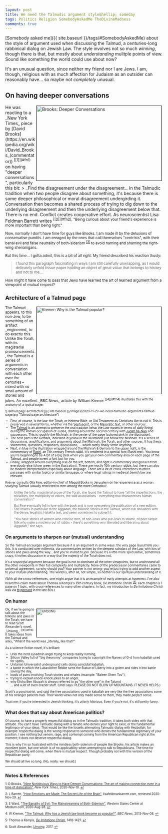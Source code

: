 ```yaml
---
layout: post
title: We need the Talmudic argument style&hellip; someday
tags: Politics Religion SomebodyAskedMe TheDivineMadness
comments: true
---
```


[Somebody asked me]({{ site.baseurl }}/tags/#SomebodyAskedMe) about the style of argument
used when discussing the Talmud, a centuries-long rabbinical dialog on Jewish Law.  The
style involves not so much _winning_, though there is that, but mostly about
_understanding_ mulitple points of view.  Sound like something the world could use about
now?  

It's an unusual question, since neither my friend nor I are Jews.  I am, though, religious with as
much affection for Judaism as an outsider can reasonably have&hellip; so maybe not _completely_
unusual.  


## On having deeper conversations  

<img src="{{ site.baseurl }}/images/2020-11-29-we-need-talmudic-arguments-brooks.jpg" width="400" height="239" alt="Brooks: Deeper Conversations" title="Brooks: Deeper Conversations" style="float: right; margin: 3px 3px 3px 3px; border: 1px solid #000000;"/>
He was reacting to a _New York Times_ piece by
[David Brooks](https://en.wikipedia.org/wiki/David_Brooks_(commentator)) <sup id="fn1a">[[1]](#fn1)</sup>
on having "deeper conversations", particularly this bit:
> _Find the disagreement under the disagreement._ In the Talmudic tradition when two people disagree about something, it's because there is some deeper philosophical or moral disagreement undergirding it. Conversation then becomes a shared process of trying to dig down to the underlying disagreement and then the underlying disagreement below that. There is no end. Conflict creates cooperative effort. As neuroscientist Lisa Feldman Barrett writes <sup id="fn2a">[[2]](#fn2), "Being curious about your friend's experience is more important than being right."  

Now, normally I don't have time for guys like Brooks.  I am made ill by the delusions of
conservative pundits.  I am enraged by the ones that call themselves "centrists", with
their banal evil and false  neutrality of both-siderism <sup id="fn3a">[[3]](#fn3)</sup> to 
avoid naming and shaming the right-wing shenanigans.  

But this time&hellip; I gotta admit, this is a bit of all right.  My friend described his
reaction thusly:
> I found this paragraph fascinating in ways I am still carefully unwrapping, as I would delicately unfold tissue paper holding an object of great value that belongs to history and not to me&hellip;  

How might it have come to pass that Jews have learned the art of learned argument from a
viewpoint of mutual respect?  


## Architecture of a Talmud page  

<img src="{{ site.baseurl }}/images/2020-11-29-we-need-talmudic-arguments-kremer.jpg" width="400" height="278" alt="Kremer: Why is the Talmud popular?" title="Kremer: Why is the Talmud popular?" style="float: right; margin: 3px 3px 3px 3px; border: 1px solid #000000;"/>
The Talmud appears, to this non-Jew, to be something of an artifact _engineered_ to do
exactly this.  Unlike the Torah, with its magisterial pronouncements, the Talmud is a
series of arguments in conversation with each other over the centuries &ndash; mixed
with no small amount of stories and jokes.  An excellent _BBC News_ article by William 
Kremer <sup id="fn4a">[[4]](#fn4) illustrates this with the anatomy of a typical page:

![Talmud page architecture]({{ site.baseurl }}/images/2020-11-29-we-need-talmudic-arguments-talmud-page.jpg "Talmud page architecture")

- First, of course, is the law: the Torah, or Hebrew Bible, or Old Testament as Christians
  like to call it.  This is preserved in several forms, whether via the 
  [Septuagint](https://en.wikipedia.org/wiki/Septuagint), or the
  [Masoretic text](https://en.wikipedia.org/wiki/Masoretic_Text), or other sources.  
- The [Talmud](https://en.wikipedia.org/wiki/Talmud) is an attempt to preserve the oral
  tradition (what the Law _means_ in terms of daily living) during the Roman occupation of
  Judea, starting around the second century with
  [Judah ha-Nasi](https://en.wikipedia.org/wiki/Judah_ha-Nasi) and successors.  This is
  roughly the Mishnah, in the center of the page (colored pink in the illustration).  
- The next part is the Gemara, indicated in yellow in the illustration just below the
  Mishnah.  It's a series of discussions, amplifications, and arguments about the Mishnah,
  the Torah, and other sources.  It has thesis statements, questions, responses,
  discussions, &hellip; which rarely finally settle anything.  
- Next, in blue in the illustration wrapped around the Mishnah &amp; Gemara to the upper
  right, is the commentary of [Rashi](https://en.wikipedia.org/wiki/Rashi), an 11th
  century French rabbi.  It's rendered in a special font (Rashi text).  You know you're
  beginning to be A Bit of a Big Deal when you get your own commentary area on each page
  of the Talmud, and people invent a font just for you.  
- Finally, wrapped around everything else on the left, bottom, and right is commentary and
  glosses from everybody else (show green in the illustration).  These are mostly 10th
  century rabbis, but there can also be modern interpretations especially about language.
  There are a lot of cross-references to other passages with similar topics or similar
  language, or where legal rulings in medieval Jewish law are relevant.  
  
Kremer consults Gila Fine, editor-in-chief of Maggid Books in Jerusalem on her experience
as a woman studying Talmud (usually restricted to men among the more Orthodox):  

> Unlike the lofty, magisterial prose of the Torah, she found the Talmud to have "all the imperfections, the trivialities, the multiplicity of voices, the wild associations - everything that characterises human conversation."  
>  
>But Fine eventually fell in love with the book and is now overseeing the publication of a new edition. She relates in particular to the Aggadah, the folkloric stories in the Talmud, which rub shoulders with the dense, legalistic Halakha text, and seem sometimes to subvert it.  
>  
>"You have stories of women who criticise men, of non-Jews who put Jews to shame, of poor simple folk who make a mockery out of rabbis - there's something very liberated and liberating about Aggadah," she says.  


## On arguments to sharpen our (mutual) understanding  

So the Talmud encourges argument because it _is_ an argument in some ways: the very page
layout tells you this.  It is conducted over millennia, via commentaries written by the
deepest scholars of the Law, with lots of stories and jokes along the way&hellip; and
you're invited to join.  Because it's a little more speculative, sometimes crazy, it
invites discussion in a way that the majesty of the Torah does not.  

It's a _respectful_ argument because the goal is not to dominate all the other viewpoints,
but to _understand_ all the other viewpoints in their full complexity and multiplicity.
None of the predecessor commentaries came to universal agreement, so why should you?  Your
partner is not _wrong_; you're just trying to _add_ another aspect to your mutual
understanding.  The world is, after all, not simple, so neither is our spiritual
understanding of it.  

(With all the cross-references, one might argue that it is an example of early attempts at
hypertext.  I've also heard this claim made about Thomas à Kempis's 15th century book, _De
Imitatione Christi_ <sup id="fn5a">[[5]](#fn5)</sup>: each chapter is 1 page on 1 topic,
with cross-references to many other chapters.  In fact, my introduction to _De Imitatione
Christi_ was via [Hypercard](https://en.wikipedia.org/wiki/HyperCard) in the late 80s.)  


## On humor  

<img src="{{ site.baseurl }}/images/2020-11-29-we-need-talmudic-arguments-unsong.jpg" width="400" height="90" alt="UNSONG" title="UNSONG" style="float: right; margin: 3px 3px 3px 3px; border: 1px solid #000000;"/>
Ok, if we're going to talk about the folklore and jokes in the Torah, we have to read
Scott Alexander's novel, _Unsong_. <sup id="fn6a">[[6]](#fn6)</sup>  It takes ideas from
the Talmud and asks, "What if the world was _literally_ like that?"  

As a science fiction novel, it's brilliant: 
- Uriel the nerd sysadmin angel trying to keep reality running,  
- Silicon Valley full of "big theonomy" companies trying to copyright the Names of G-d from kaballah used for spells,  
- Unitarian Universalist underground cells doing _samizdat_ kaballah,  
- a battle in which the Lubavitcher Rebbe turns the Statue of Liberty into a golem and rides it into battle saving the day,  
- loads of puns involving Torah stories and whales (example: "Baleen Shem Tov"),  
- trying to explain knock-knock jokes to an angel,  
- why Elisha Ben Abuyah is always referred to as "the other one" in the Talumd  
&hellip; and a _lot_ of even crazier stuff.  (Uriel says: PLEASE DO NOT BLOW UP MOUNTAINS.  IT NEVER
HELPS.)  

Scott's a psychiatrist, and said the free associations used in kaballah are very like the
free associations some of his stranger patients had.  Their world views not only made
sense to them, they made _perfect_ sense.  

Trust me: if you're interested in Jewish thinking, it's _utterly hilarious_.  Even if
you'e not, it's still pretty funny.  


## What does that say about American politics?  

Of course, to have a properly respectful dialog as in the Talmudic tradition, it takes
both sides with that attitude.  You can't have Talmudic dialog with a fanatic who denies
your right to exist, or the fundamental legitimacy of your ideas.  That would be like the
Israelis attempting Talmudic dialog with Hezbollah, for example: respectful dialog is the
wrong response to someone who denies the fundamental legitimacy of your position.  I see
nothing but venom, rage, and contempt coming from the American Republican right at the
moment; it does not deserve respectful dialog.  

This is why I'm so frustrated with the mindless both-siderism of people like Brooks: his
article makes an excellent point, but one which is of no applicability when attempting to
talk to Republicans.  The time for respectful dialog will come, when there is mutual
respect.  Though probably not with this version of the Republican party.  

We should all live so long.  (No, really: we should.)  

---

## Notes &amp; References  

<a id="fn1">1</a>: D Brooks, ["Nine Nonobvious Ways to Have Deeper Conversations: The art of making connection even in a time of dislocation"](https://www.nytimes.com/2020/11/19/opinion/nine-nonobvious-ways-to-have-deeper-conversations.html?referringSource=articleShare), _New York Times_, 2020-Nov-19. [↩](#fn1a)  

<a id="fn2">2</a>: L Barrett, ["How Emotions are Made: The Secret Life of the Brain"](https://lisafeldmanbarrett.com/books/how-emotions-are-made/), lisafeldmanbarrett.com, retrieved 2020-Nov-29. [↩](#fn2a)  

<a id="fn3">3</a>: E Ward, ["The Banality of Evil: The Mainstreaming of Both-Siderism"](https://westernstatescenter.medium.com/the-banality-of-evil-the-mainstreaming-of-both-siderism-35cb68b6dbc6), Western States Center at Medium.com, 2020-Aug-28. [↩](#fn3a)  

<a id="fn4">4</a>: W Kremer, ["The Talmud: Why has a Jewish law book become so popular?"](https://www.bbc.com/news/magazine-24367959), _BBC News_, 2013-Nov-08. [↩](#fn4a)  

<a id="fn5">5</a>: Thomas à Kempis, [_De Imitatione Christi_](https://en.wikipedia.org/wiki/The_Imitation_of_Christ), 1418-1427. [↩](#fn5a)  

<a id="fn6">6</a>: Scott Alexander, [_Unsong_](http://unsongbook.com/), 2017. [↩](#fn6a)  
